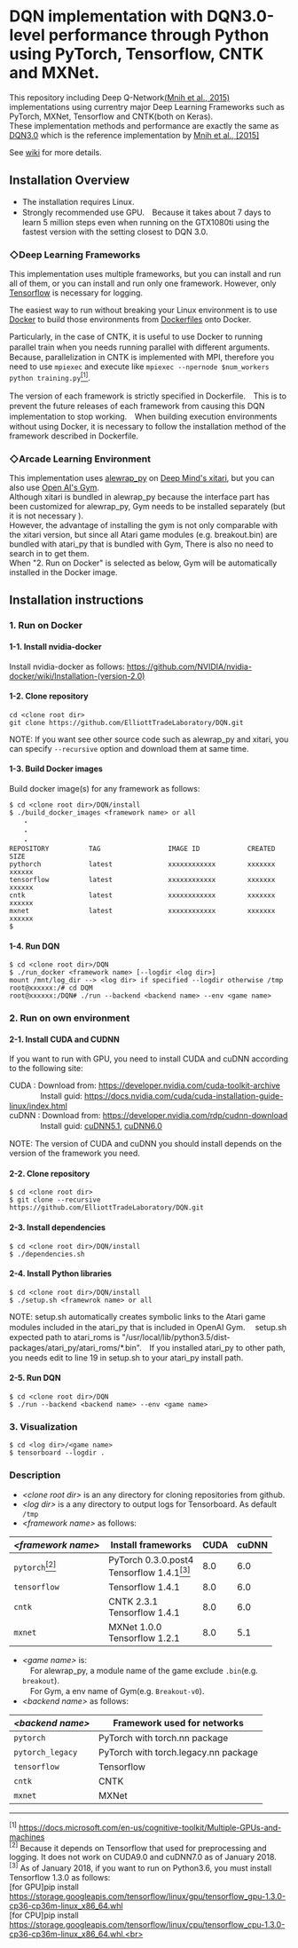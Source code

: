 # DQN implementation with DQN3.0-level performance through Python using PyTorch, Tensorflow, CNTK and MXNet.

This repository including Deep Q-Network[(Mnih et al., 2015)](https://storage.googleapis.com/deepmind-media/dqn/DQNNaturePaper.pdf) implementations using currentry major Deep Learning Frameworks such as PyTorch, MXNet, Tensorflow and CNTK(both on Keras).<br>
These implementation methods and performance are exactly the same as [DQN3.0](https://github.com/deepmind/dqn) which is the reference implementation by [Mnih et al., [2015]](https://storage.googleapis.com/deepmind-media/dqn/DQNNaturePaper.pdf)

See [wiki](https://github.com/ElliottTradeLaboratory/DQN/wiki) for more details.

## Installation Overview

* The installation requires Linux.<br>
* Strongly recommended use GPU.　Because it takes about 7 days to learn 5 million steps even when running on the GTX1080ti using the fastest version with the setting closest to DQN 3.0.

### ◇Deep Learning Frameworks
This implementation uses multiple frameworks, but you can install and run all of them, or you can install and run only one framework.
However, only [Tensorflow](https://www.tensorflow.org/) is necessary for logging.

The easiest way to run without breaking your Linux environment is to use [Docker](https://www.docker.com/) to build those environments from [Dockerfiles](https://github.com/ElliottTradeLaboratory/DQN/tree/master/Dockerfiles) onto Docker.

Particularly, in the case of CNTK, it is useful to use Docker to running parallel train when you needs running parallel with different arguments.　Because, parallelization in CNTK is implemented with MPI, therefore you need to use `mpiexec` and execute like `mpiexec --npernode $num_workers python training.py`[<sup>[1]</sip>](#cntk_mpi).

The version of each framework is strictly specified in Dockerfile.　This is to prevent the future releases of each framework from causing this DQN implementation to stop working.　When building execution environments without using Docker, it is necessary to follow the installation method of the framework described in Dockerfile.

### ◇Arcade Learning Environment

This implementation uses [alewrap_py](https://github.com/ElliottTradeLaboratory/alewrap_py) on [Deep Mind's xitari](https://github.com/deepmind/xitari), but you can also use [Open AI's Gym](https://github.com/openai/gym).<br>
Although xitari is bundled in alewrap_py because the interface part has been customized for alewrap_py, Gym needs to be installed separately (but it is not necessary ).<br>
However, the advantage of installing the gym is not only comparable with the xitari version, but since all Atari game modules (e.g. breakout.bin) are bundled with atari_py that is bundled with Gym, There is also no need to search in to get them.<br>
When "2. Run on Docker" is selected as below, Gym will be automatically installed in the Docker image.

## Installation instructions

### 1. Run on Docker

#### 1-1. Install nvidia-docker

Install nvidia-docker as follows:
https://github.com/NVIDIA/nvidia-docker/wiki/Installation-(version-2.0)

#### 1-2. Clone repository

```
cd <clone root dir>
git clone https://github.com/ElliottTradeLaboratory/DQN.git
```

NOTE: If you want see other source code such as alewrap_py and xitari, you can specify `--recursive` option and download them at same time.

#### 1-3. Build Docker images

Build docker image(s) for any framework as follows:
```
$ cd <clone root dir>/DQN/install
$ ./build_docker_images <framework name> or all
　　・
　　・
　　・
REPOSITORY          TAG                 IMAGE ID            CREATED             SIZE
pythorch            latest              xxxxxxxxxxxx        xxxxxxx             xxxxxx
tensorflow          latest              xxxxxxxxxxxx        xxxxxxx             xxxxxx
cntk                latest              xxxxxxxxxxxx        xxxxxxx             xxxxxx
mxnet               latest              xxxxxxxxxxxx        xxxxxxx             xxxxxx
$
```

#### 1-4. Run DQN

```
$ cd <clone root dir>/DQN
$ ./run_docker <framework name> [--logdir <log dir>]
mount /mnt/log_dir --> <log dir> if specified --logdir otherwise /tmp 
root@xxxxxx:/# cd DQM
root@xxxxxx:/DQN# ./run --backend <backend name> --env <game name>
```

### 2. Run on own environment

#### 2-1. Install CUDA and CUDNN

If you want to run with GPU, you need to install CUDA and cuDNN according to the following site:

CUDA  : Download from: https://developer.nvidia.com/cuda-toolkit-archive<br>
　　　　Install guid: https://docs.nvidia.com/cuda/cuda-installation-guide-linux/index.html<br>
cuDNN : Download from: https://developer.nvidia.com/rdp/cudnn-download<br>
　　　　Install guid: [cuDNN5.1](http://developer2.download.nvidia.com/compute/machine-learning/cudnn/secure/v5.1/prod/doc/cudnn_install.txt?4Y7u0FqHrotFcmVuCKOpM2anE-n8iMSBbn9WCrSMFTUFQzXCSGfEIkdPvFi0yoyTYBTKJzIiKiVwvgSYDqnfDzpew8WT1PdIAnXOeStXoMX2meBxzvBWZmNaVc3dt5u8Cv96mWCoTVp87ppWFM22UG1vqwAgwu4pR-W7m7fuHGOfIMYr), [cuDNN6.0](http://developer2.download.nvidia.com/compute/machine-learning/cudnn/secure/v6/prod/Doc/cudnn_install-2.txt?5e1fCcgO0eYlHY7zwZH-LBiJJBZRX4pF_wv1Gf3hq1lpsF6Q0pvkc0BkdZKVwfxaT-m8iAjLn0ZV6NRh_-jGp8GCMDnmUmCHtxQ82UQnwQVlrzZebTFGRm5q90Ic8S7UC2SMG0Z-NXlwLQfqOpr7l6YErWhJB1Ai2dc4ggsXjPFAtEx_)

NOTE: The version of CUDA and cuDNN you should install depends on the version of the framework you need.

#### 2-2. Clone repository

```
$ cd <clone root dir>
$ git clone --recursive https://github.com/ElliottTradeLaboratory/DQN.git
```

#### 2-3. Install dependencies

```
$ cd <clone root dir>/DQN/install
$ ./dependencies.sh
```

#### 2-4. Install Python libraries

```
$ cd <clone root dir>/DQN/install
$ ./setup.sh <framewrok name> or all
```
NOTE: setup.sh automatically creates symbolic links to the Atari game modules included in the atari_py that is included in OpenAI Gym. 　setup.sh expected path to atari_roms is "/usr/local/lib/python3.5/dist-packages/atari_py/atari_roms/*.bin".　If you installed atari_py to other path, you needs edit to line 19 in setup.sh to your atari_py install path. 

#### 2-5. Run DQN

```
$ cd <clone root dir>/DQN
$ ./run --backend <backend name> --env <game name>
```


### 3. Visualization
```
$ cd <log dir>/<game name>
$ tensorboard --logdir .
```

### Description
* _\<clone root dir\>_ is an any directory for cloning repositories from github.<br>
* _\<log dir\>_ is a any directory to output logs for Tensorboard. As default `/tmp`<br>
* _\<framework name\>_ as follows:

_\<framework name\>_ | Install frameworks| CUDA | cuDNN
---------------|-----|-----|-----
`pytorch`[<sup>[2]</sup>](#pytorch_cuda) | PyTorch 0.3.0.post4<br> Tensorflow 1.4.1[<sup>[3]</sup>](#tensorflow) | 8.0 | 6.0 
`tensorflow` | Tensorflow 1.4.1 | 8.0 | 6.0
`cntk` | CNTK 2.3.1<br> Tensorflow 1.4.1 | 8.0 | 6.0
`mxnet` | MXNet 1.0.0<br> Tensorflow 1.2.1 | 8.0 | 5.1

* _\<game name\>_ is:<br>
　For alewrap_py,  a module name of the game exclude `.bin`(e.g. `breakout`).<br>
　For Gym, a env name of Gym(e.g. `Breakout-v0`).<br>
* _\<backend name\>_ as follows:

_\<backend name\>_ | Framework used for networks
---------------|----------
`pytorch` | PyTorch with torch.nn package
`pytorch_legacy` | PyTorch with torch.legacy.nn package
`tensorflow` | Tensorflow
`cntk` | CNTK
`mxnet` | MXNet



***
<a name="cntk_mpi"><sup>[1]</sup></a> https://docs.microsoft.com/en-us/cognitive-toolkit/Multiple-GPUs-and-machines<br>
<a name="pytorch_cuda"><sup>[2]</sup></a> Because it depends on Tensorflow that used for preprocessing and logging. It does not work on CUDA9.0 and cuDNN7.0 as of January 2018.<br>
<a name="tensorflow"><sup>[3]</sup></a> As of January 2018, if you want to run on Python3.6, you must install Tensorflow 1.3.0 as follows:<br>[for GPU]pip install https://storage.googleapis.com/tensorflow/linux/gpu/tensorflow_gpu-1.3.0-cp36-cp36m-linux_x86_64.whl<br>[for CPU]pip install https://storage.googleapis.com/tensorflow/linux/cpu/tensorflow_cpu-1.3.0-cp36-cp36m-linux_x86_64.whl.<br>
